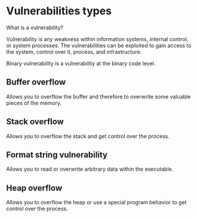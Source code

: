 # Vulnerabilities types

What is a vulnerability?

Vulnerability is any weakness within information systems, internal control, or system processes. The vulnerabilities can be exploited to gain access to the system, control over it, process, and infrastructure.

Binary vulnerability is a vulnerability at the binary code level.

## Buffer overflow

Allows you to overflow the buffer and therefore to overwrite some valuable pieces of the memory.

## Stack overflow

Allows you to overflow the stack and get control over the process.

## Format string vulnerability

Allows you to read or overwrite arbitrary data within the executable.

## Heap overflow

Allows you to overflow the heap or use a special program behavior to get control over the process.
